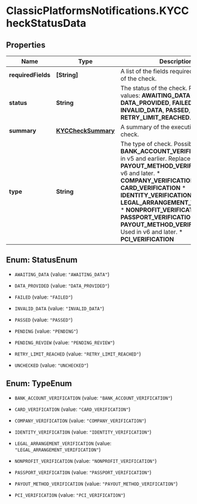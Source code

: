 # ClassicPlatformsNotifications.KYCCheckStatusData

## Properties

Name | Type | Description | Notes
------------ | ------------- | ------------- | -------------
**requiredFields** | **[String]** | A list of the fields required for execution of the check. | [optional] 
**status** | **String** | The status of the check.  Possible values: **AWAITING_DATA** , **DATA_PROVIDED**, **FAILED**, **INVALID_DATA**, **PASSED**, **PENDING**, **RETRY_LIMIT_REACHED**. | 
**summary** | [**KYCCheckSummary**](KYCCheckSummary.md) | A summary of the execution of the check. | [optional] 
**type** | **String** | The type of check.  Possible values:   * **BANK_ACCOUNT_VERIFICATION**: Used in v5 and earlier. Replaced by **PAYOUT_METHOD_VERIFICATION** in v6 and later.   * **COMPANY_VERIFICATION**    * **CARD_VERIFICATION**  * **IDENTITY_VERIFICATION**  * **LEGAL_ARRANGEMENT_VERIFICATION**  * **NONPROFIT_VERIFICATION**   * **PASSPORT_VERIFICATION**  * **PAYOUT_METHOD_VERIFICATION**: Used in v6 and later.  * **PCI_VERIFICATION** | 



## Enum: StatusEnum


* `AWAITING_DATA` (value: `"AWAITING_DATA"`)

* `DATA_PROVIDED` (value: `"DATA_PROVIDED"`)

* `FAILED` (value: `"FAILED"`)

* `INVALID_DATA` (value: `"INVALID_DATA"`)

* `PASSED` (value: `"PASSED"`)

* `PENDING` (value: `"PENDING"`)

* `PENDING_REVIEW` (value: `"PENDING_REVIEW"`)

* `RETRY_LIMIT_REACHED` (value: `"RETRY_LIMIT_REACHED"`)

* `UNCHECKED` (value: `"UNCHECKED"`)





## Enum: TypeEnum


* `BANK_ACCOUNT_VERIFICATION` (value: `"BANK_ACCOUNT_VERIFICATION"`)

* `CARD_VERIFICATION` (value: `"CARD_VERIFICATION"`)

* `COMPANY_VERIFICATION` (value: `"COMPANY_VERIFICATION"`)

* `IDENTITY_VERIFICATION` (value: `"IDENTITY_VERIFICATION"`)

* `LEGAL_ARRANGEMENT_VERIFICATION` (value: `"LEGAL_ARRANGEMENT_VERIFICATION"`)

* `NONPROFIT_VERIFICATION` (value: `"NONPROFIT_VERIFICATION"`)

* `PASSPORT_VERIFICATION` (value: `"PASSPORT_VERIFICATION"`)

* `PAYOUT_METHOD_VERIFICATION` (value: `"PAYOUT_METHOD_VERIFICATION"`)

* `PCI_VERIFICATION` (value: `"PCI_VERIFICATION"`)




